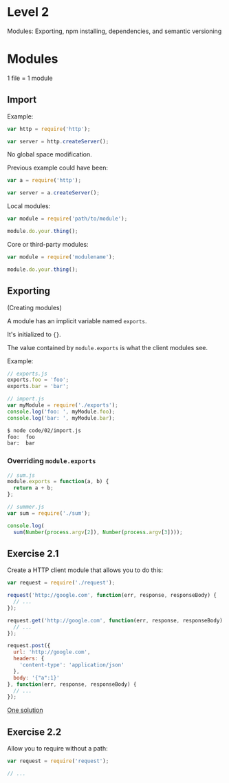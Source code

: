 # Level 2

Modules: Exporting, npm installing, dependencies, and semantic versioning


# Modules

1 file = 1 module


## Import


Example:

```js
var http = require('http');

var server = http.createServer();
```


No global space modification.

Previous example could have been:

```js
var a = require('http');

var server = a.createServer();
```


Local modules:

```js
var module = require('path/to/module');

module.do.your.thing();
```


Core or third-party modules:

```js
var module = require('modulename');

module.do.your.thing();
```


## Exporting

(Creating modules)


A module has an implicit variable named `exports`.

It's initialized to `{}`.

The value contained by `module.exports` is what the client modules see.


Example:

```js
// exports.js
exports.foo = 'foo';
exports.bar = 'bar';
```

```js
// import.js
var myModule = require('./exports');
console.log('foo: ', myModule.foo);
console.log('bar: ', myModule.bar);
```

```bash
$ node code/02/import.js
foo:  foo
bar:  bar
```


### Overriding `module.exports`

```js
// sum.js
module.exports = function(a, b) {
  return a + b;
};
```

```js
// summer.js
var sum = require('./sum');

console.log(
  sum(Number(process.argv[2]), Number(process.argv[3])));
```


## Exercise 2.1

Create a HTTP client module that allows you to do this:

```js
var request = require('./request');
```

```js
request('http://google.com', function(err, response, responseBody) {
  // ...
});
```

```js
request.get('http://google.com', function(err, response, responseBody) {
  // ...
});
```

```js
request.post({
  url: 'http://google.com',
  headers: {
    'content-type': 'application/json'
  },
  body: '{"a":1}'
}, function(err, response, responseBody) {
  // ...
});
```


[One solution](code/02/request.js)


## Exercise 2.2

Allow you to require without a path:

```js
var request = require('request');

// ...
```